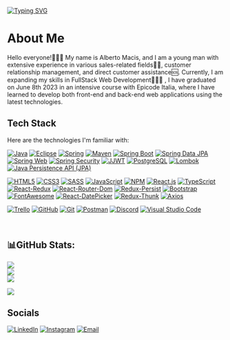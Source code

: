 
[![Typing SVG](https://readme-typing-svg.demolab.com?font=Fira+Code&weight=900&size=25&duration=3000&pause=2000&color=25A149&background=FF193A00&width=465&lines=+Welcome+on+Macis+Alberto's+GitHub)](https://git.io/typing-svg)

# About Me

Hello everyone!🙋🏻‍♂️ My name is Alberto Macis, and I am a young man with extensive experience in various sales-related fields🤝🏻, customer relationship management, and direct customer assistance🆘. Currently, I am expanding my skills in FullStack Web Development👨🏻‍💻 , I have graduated on June 8th 2023 in an intensive course with Epicode Italia, where I have learned to develop both front-end and back-end web applications using the latest technologies.
<br>

## Tech Stack

Here are the technologies I'm familiar with:

[![Java](https://img.shields.io/badge/Java-%23ED8B00.svg?style=flat-square&logo=java&logoColor=white)](URL_Java)
[![Eclipse](https://img.shields.io/badge/Eclipse-%232C2255.svg?style=flat-square&logo=eclipse&logoColor=white)](URL_Eclipse)
[![Spring](https://img.shields.io/badge/Spring-%236DB33F.svg?style=flat-square&logo=spring&logoColor=white)](URL_Spring)
[![Maven](https://img.shields.io/badge/Maven-%23C71A36.svg?style=flat-square&logo=apache-maven&logoColor=white)](URL_Maven)
[![Spring Boot](https://img.shields.io/badge/Spring_Boot-%236DB33F.svg?style=flat-square&logo=spring&logoColor=white)](URL_Spring_Boot)
[![Spring Data JPA](https://img.shields.io/badge/Spring_Data_JPA-%23F05032.svg?style=flat-square&logo=spring&logoColor=white)](URL_Spring_Data_JPA)
[![Spring Web](https://img.shields.io/badge/Spring_Web-%236DB33F.svg?style=flat-square&logo=spring&logoColor=white)](URL_Spring_Web)
[![Spring Security](https://img.shields.io/badge/Spring_Security-%236DB33F.svg?style=flat-square&logo=spring&logoColor=white)](URL_Spring_Security)
[![JJWT](https://img.shields.io/badge/JJWT-%23336791.svg?style=flat-square&logo=java&logoColor=white)](URL_JJWT)
[![PostgreSQL](https://img.shields.io/badge/PostgreSQL-%23336791.svg?style=flat-square&logo=postgresql&logoColor=white)](URL_PostgreSQL)
[![Lombok](https://img.shields.io/badge/Lombok-%23BC2F2E.svg?style=flat-square&logo=java&logoColor=white)](URL_Lombok)
[![Java Persistence API (JPA)](https://img.shields.io/badge/JPA-Java_Persistence_API-yellow?style=flat-square)](URL_JPA)

[![HTML5](https://img.shields.io/badge/HTML5-%23E34F26.svg?style=flat-square&logo=html5&logoColor=white)](URL_HTML5)
[![CSS3](https://img.shields.io/badge/CSS3-%231572B6.svg?style=flat-square&logo=css3&logoColor=white)](URL_CSS3)
[![SASS](https://img.shields.io/badge/SASS-%23CC6699.svg?style=flat-square&logo=sass&logoColor=white)](URL_SASS)
[![JavaScript](https://img.shields.io/badge/JavaScript-%23F7DF1E.svg?style=flat-square&logo=javascript&logoColor=black)](URL_JavaScript)
[![NPM](https://img.shields.io/badge/NPM-%23000000.svg?style=flat-square&logo=npm&logoColor=white)](URL_NPM)
[![React.js](https://img.shields.io/badge/React.js-%2361DAFB.svg?style=flat-square&logo=react&logoColor=white)](URL_React)
[![TypeScript](https://img.shields.io/badge/TypeScript-%233178C6.svg?style=flat-square&logo=typescript&logoColor=white)](URL_TypeScript)
[![React-Redux](https://img.shields.io/badge/React--Redux-%23593d88.svg?style=flat-square&logo=react&logoColor=white)](URL_React_Redux)
[![React-Router-Dom](https://img.shields.io/badge/React--Router--Dom-%23CA4245.svg?style=flat-square&logo=react-router&logoColor=white)](URL_React_Router_Dom)
[![Redux-Persist](https://img.shields.io/badge/Redux--Persist-%23764ABC.svg?style=flat-square&logo=redux&logoColor=white)](URL_Redux_Persist)
[![Bootstrap](https://img.shields.io/badge/Bootstrap-%23563D7C.svg?style=flat-square&logo=bootstrap&logoColor=white)](URL_Bootstrap)
[![FontAwesome](https://img.shields.io/badge/FontAwesome-%230845F6.svg?style=flat-square&logo=font-awesome&logoColor=white)](URL_FontAwesome)
[![React-DatePicker](https://img.shields.io/badge/React--DatePicker-%231CA6E1.svg?style=flat-square&logo=react&logoColor=white)](URL_React_DatePicker)
[![Redux-Thunk](https://img.shields.io/badge/Redux--Thunk-%237764BC.svg?style=flat-square&logo=redux&logoColor=white)](URL_Redux_Thunk)
[![Axios](https://img.shields.io/badge/Axios-%23007BFF.svg?style=flat-square&logo=axios&logoColor=white)](URL_Axios)

[![Trello](https://img.shields.io/badge/Trello-%23026AA7.svg?style=flat-square&logo=trello&logoColor=white)](URL_Trello)
[![GitHub](https://img.shields.io/badge/GitHub-%23181717.svg?style=flat-square&logo=github&logoColor=white)](URL_GitHub)
[![Git](https://img.shields.io/badge/Git-%23F05032.svg?style=flat-square&logo=git&logoColor=white)](URL_Git)
[![Postman](https://img.shields.io/badge/Postman-%23FF6C37.svg?style=flat-square&logo=postman&logoColor=white)](URL_Postman)
[![Discord](https://img.shields.io/badge/Discord-%237289DA.svg?style=flat-square&logo=discord&logoColor=white)](URL_Discord)
[![Visual Studio Code](https://img.shields.io/badge/Visual_Studio_Code-%23007ACC.svg?style=flat-square&logo=visual-studio-code&logoColor=white)](URL_VSCode)

<br>

## 📊GitHub Stats:

![](https://github-readme-stats.vercel.app/api?username=bebob94&theme=dark&hide_border=false&include_all_commits=false&count_private=false)<br/>
![](https://github-readme-streak-stats.herokuapp.com/?user=bebob94&theme=dark&hide_border=false)<br/>
![](https://github-readme-stats.vercel.app/api/top-langs/?username=bebob94&theme=dark&hide_border=false&include_all_commits=false&count_private=false&layout=compact)

[![](https://visitcount.itsvg.in/api?id=bebob94&icon=0&color=0)](https://visitcount.itsvg.in)


## Socials

[![LinkedIn](https://img.shields.io/badge/-LinkedIn-blue?style=flat-square&logo=LinkedIn&logoColor=white&link=https://www.linkedin.com/in/alberto-macis-052273153/)](https://www.linkedin.com/in/alberto-macis-052273153/)
[![Instagram](https://img.shields.io/badge/Instagram-%23E4405F.svg?style=flat-square&logo=instagram&logoColor=white)](https://www.instagram.com/bebomacis/)
[![Email](https://img.shields.io/badge/Email-%23D14836.svg?style=flat-square&logo=gmail&logoColor=white)](mailto:bebo.macis@gmail.com)

